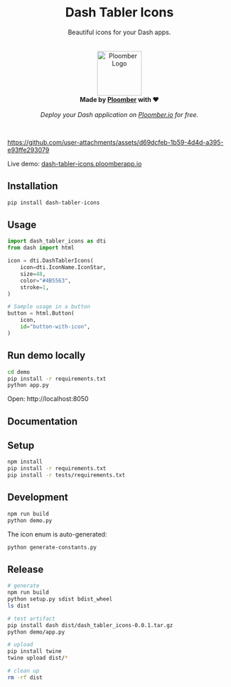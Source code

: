 <p align="center">
    <h1 align="center"><b>Dash Tabler Icons</b></h1>
	<p align="center">
		Beautiful icons for your Dash apps.
    <br />
    <br />
    <br />
    <img width="100" height="100" src="https://avatars.githubusercontent.com/u/60114551?s=200&v=4" alt="Ploomber Logo">
    <br />
    <b>  Made by <a href="https://ploomber.io/?utm_source=dash-tabler-icons&utm_medium=github">Ploomber</a> with ❤️</b>
    <br />
    <br />
    <i>Deploy your Dash application on <a href="https://platform.ploomber.io/register/?utm_source=dash-tabler-icons&utm_medium=github">Ploomber.io</a> for free.</i>
    <br />
  </p>
</p>
<br/>



https://github.com/user-attachments/assets/d69dcfeb-1b59-4d4d-a395-e93ffe293079



Live demo: [dash-tabler-icons.ploomberapp.io](https://dash-tabler-icons.ploomberapp.io/)

## Installation

```sh
pip install dash-tabler-icons
```

## Usage

```python
import dash_tabler_icons as dti
from dash import html

icon = dti.DashTablerIcons(
    icon=dti.IconName.IconStar,
    size=48,
    color="#4B5563",
    stroke=1,
)

# Sample usage in a button
button = html.Button(
    icon,
    id="button-with-icon",
)
```

## Run demo locally

```sh
cd demo
pip install -r requirements.txt
python app.py
```

Open: http://localhost:8050


## Documentation


## Setup

```sh
npm install
pip install -r requirements.txt
pip install -r tests/requirements.txt
```

## Development

```sh
npm run build
python demo.py
```

The icon enum is auto-generated:

```sh
python generate-constants.py
```


## Release

```sh
# generate
npm run build
python setup.py sdist bdist_wheel
ls dist

# test artifact
pip install dash dist/dash_tabler_icons-0.0.1.tar.gz
python demo/app.py

# upload
pip install twine
twine upload dist/*

# clean up
rm -rf dist
```
